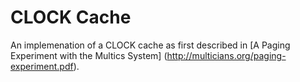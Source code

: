 # CLOCK Cache

An implemenation of a CLOCK cache as first described in
[A Paging Experiment with the Multics System] (http://multicians.org/paging-experiment.pdf).